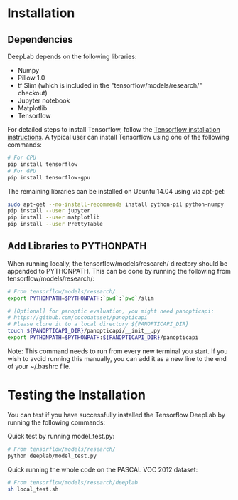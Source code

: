 # Installation

## Dependencies

DeepLab depends on the following libraries:

*   Numpy
*   Pillow 1.0
*   tf Slim (which is included in the "tensorflow/models/research/" checkout)
*   Jupyter notebook
*   Matplotlib
*   Tensorflow

For detailed steps to install Tensorflow, follow the [Tensorflow installation
instructions](https://www.tensorflow.org/install/). A typical user can install
Tensorflow using one of the following commands:

```bash
# For CPU
pip install tensorflow
# For GPU
pip install tensorflow-gpu
```

The remaining libraries can be installed on Ubuntu 14.04 using via apt-get:

```bash
sudo apt-get --no-install-recommends install python-pil python-numpy
pip install --user jupyter
pip install --user matplotlib
pip install --user PrettyTable
```

## Add Libraries to PYTHONPATH

When running locally, the tensorflow/models/research/ directory should be
appended to PYTHONPATH. This can be done by running the following from
tensorflow/models/research/:

```bash
# From tensorflow/models/research/
export PYTHONPATH=$PYTHONPATH:`pwd`:`pwd`/slim

# [Optional] for panoptic evaluation, you might need panopticapi:
# https://github.com/cocodataset/panopticapi
# Please clone it to a local directory ${PANOPTICAPI_DIR}
touch ${PANOPTICAPI_DIR}/panopticapi/__init__.py
export PYTHONPATH=$PYTHONPATH:${PANOPTICAPI_DIR}/panopticapi
```

Note: This command needs to run from every new terminal you start. If you wish
to avoid running this manually, you can add it as a new line to the end of your
~/.bashrc file.

# Testing the Installation

You can test if you have successfully installed the Tensorflow DeepLab by
running the following commands:

Quick test by running model_test.py:

```bash
# From tensorflow/models/research/
python deeplab/model_test.py
```

Quick running the whole code on the PASCAL VOC 2012 dataset:

```bash
# From tensorflow/models/research/deeplab
sh local_test.sh
```

